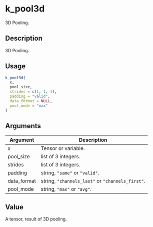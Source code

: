 # k_pool3d


3D Pooling.




## Description

3D Pooling.





## Usage
```r
k_pool3d(
  x,
  pool_size,
  strides = c(1, 1, 1),
  padding = "valid",
  data_format = NULL,
  pool_mode = "max"
)
```




## Arguments


Argument      |Description
------------- |----------------
x | Tensor or variable.
pool_size | list of 3 integers.
strides | list of 3 integers.
padding | string, ``"same"`` or ``"valid"``.
data_format | string, ``"channels_last"`` or ``"channels_first"``.
pool_mode | string, ``"max"`` or ``"avg"``.





## Value

A tensor, result of 3D pooling.





